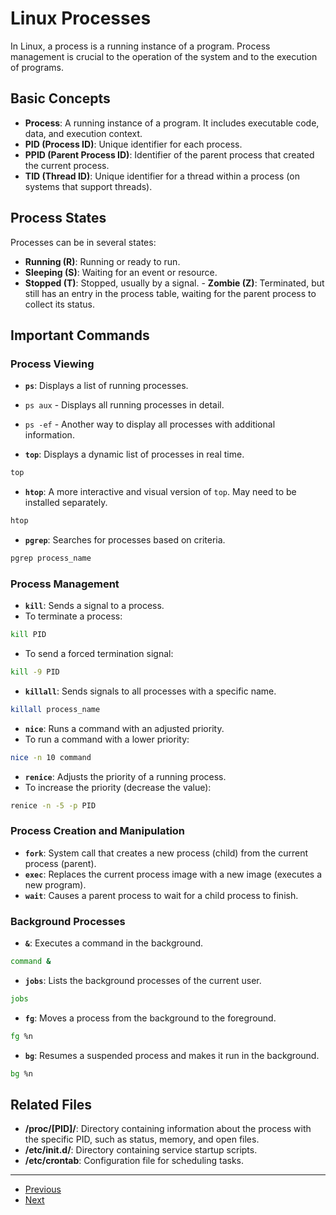 # Linux Processes

In Linux, a process is a running instance of a program. Process management is crucial to the operation of the system and to the execution of programs.

## Basic Concepts

- **Process**: A running instance of a program. It includes executable code, data, and execution context.
- **PID (Process ID)**: Unique identifier for each process.
- **PPID (Parent Process ID)**: Identifier of the parent process that created the current process.
- **TID (Thread ID)**: Unique identifier for a thread within a process (on systems that support threads).

## Process States

Processes can be in several states:
- **Running (R)**: Running or ready to run.
- **Sleeping (S)**: Waiting for an event or resource.
- **Stopped (T)**: Stopped, usually by a signal. - **Zombie (Z)**: Terminated, but still has an entry in the process table, waiting for the parent process to collect its status.

## Important Commands

### Process Viewing

- **`ps`**: Displays a list of running processes.
- `ps aux` - Displays all running processes in detail.
- `ps -ef` - Another way to display all processes with additional information.

- **`top`**: Displays a dynamic list of processes in real time.
```bash
top
```

- **`htop`**: A more interactive and visual version of `top`. May need to be installed separately.
```bash
htop
```

- **`pgrep`**: Searches for processes based on criteria.
```bash
pgrep process_name
```

### Process Management

- **`kill`**: Sends a signal to a process.
- To terminate a process:
```bash
kill PID
```
- To send a forced termination signal:
```bash
kill -9 PID
```

- **`killall`**: Sends signals to all processes with a specific name.
```bash
killall process_name
```

- **`nice`**: Runs a command with an adjusted priority.
- To run a command with a lower priority:
```bash
nice -n 10 command
```

- **`renice`**: Adjusts the priority of a running process.
- To increase the priority (decrease the value):
```bash
renice -n -5 -p PID
```

### Process Creation and Manipulation

- **`fork`**: System call that creates a new process (child) from the current process (parent).
- **`exec`**: Replaces the current process image with a new image (executes a new program).
- **`wait`**: Causes a parent process to wait for a child process to finish.

### Background Processes

- **`&`**: Executes a command in the background.
```bash
command &
```

- **`jobs`**: Lists the background processes of the current user.
```bash
jobs
```

- **`fg`**: Moves a process from the background to the foreground.
```bash
fg %n
```

- **`bg`**: Resumes a suspended process and makes it run in the background.
```bash
bg %n
```

## Related Files

- **/proc/[PID]/**: Directory containing information about the process with the specific PID, such as status, memory, and open files.
- **/etc/init.d/**: Directory containing service startup scripts.
- **/etc/crontab**: Configuration file for scheduling tasks.

---

- [Previous](./6-permissions.md)
- [Next](./8-networking.md)

